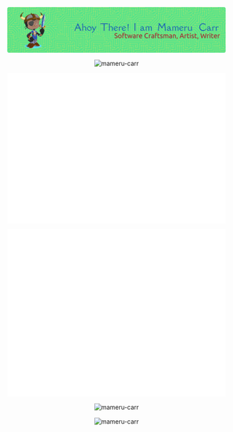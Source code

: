 <img align="center" src="./github-header-image.png" />

<p align="center"><img align="center" src="https://github-readme-streak-stats.herokuapp.com/?user=mameru-carr&" alt="mameru-carr" /></p>

<p align="center"><img align="center" src="./metrics.plugin.isocalendar.fullyear.svg"/></p>

<p align="center"><img align="center" src="github-metrics.svg"></p>

<p align="center"><img align="center" src="https://github-readme-stats.vercel.app/api/top-langs?username=mameru-carr&show_icons=true&locale=en&layout=compact" alt="mameru-carr" /></p>

<p align="center"><img align="center" src="https://github-readme-stats.vercel.app/api?username=mameru-carr&show_icons=true&locale=en" alt="mameru-carr" /></p>

